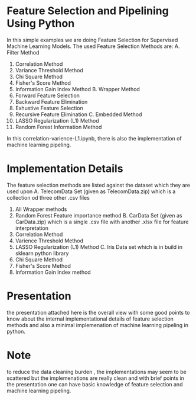 # Feature Selection and Pipelining Using Python

In this simple examples we are doing Feature Selection for Supervised Machine Learning Models.
The used Feature Selection Methods are:
A. Filter Method
  1. Correlation Method
  2. Variance Threshold Method
  3. Chi Square Method
  4. Fisher's Score Method
  5. Information Gain Index Method
B. Wrapper Method
  1. Forward Feature Selection
  2. Backward Feature Elimination
  3. Exhustive Feature Selection
  4. Recursive Feature Elimination
C. Embedded Method
  1. LASSO Regularization (L1) Method
  2. Random Forest Information Method

In this correlation-varience-L1.ipynb, there is also the implementation of machine learning pipeling.

# Implementation Details
The feature selection methods are listed against the dataset which they are used upon
A. TelecomData Set (given as TelecomData.zip) which is a collection od three other .csv files
  1. All Wrapper methods
  2. Random Forest Feature importance method
B. CarData Set (given as CarData.zip) which is a single .csv file with another .xlsx file for feature interpretation
  1. Correlation Method
  2. Varience Threshold Method
  3. LASSO Regularization (L1) Method
C. Iris Data set which is in build in sklearn python library
  1. Chi Square Method
  2. Fisher's Score Method
  3. Information Gain Index method
 
# Presentation 
  the presentation attached here is the overall view with some good points to know about the internal implementational details of
  feature selection methods and also a minimal implemenation of machine learning pipeling in python.

# Note
  to reduce the data cleaning burden , the implementations may seem to be scattered but the implemenations are really clean and with brief points
  in the presentation one can have basic knowledge of feature selection and machine learning pipeling.
